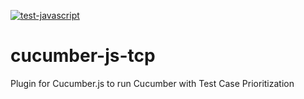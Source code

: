 [![test-javascript](https://github.com/SmartBear/cucumber-js-tcp/actions/workflows/test-javascript.yml/badge.svg)](https://github.com/SmartBear/cucumber-js-tcp/actions/workflows/test-javascript.yml)

# cucumber-js-tcp
Plugin for Cucumber.js to run Cucumber with Test Case Prioritization
